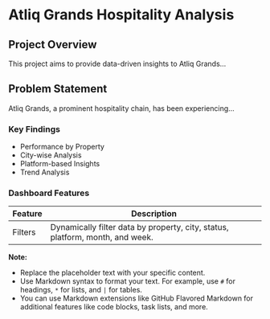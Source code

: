 # Atliq Grands Hospitality Analysis

## Project Overview

This project aims to provide data-driven insights to Atliq Grands...

## Problem Statement

Atliq Grands, a prominent hospitality chain, has been experiencing...

### Key Findings

* Performance by Property
* City-wise Analysis
* Platform-based Insights
* Trend Analysis

### Dashboard Features

| Feature | Description |
|---|---|
| Filters | Dynamically filter data by property, city, status, platform, month, and week. |

**Note:**

* Replace the placeholder text with your specific content.
* Use Markdown syntax to format your text. For example, use `#` for headings, `*` for lists, and `|` for tables.
* You can use Markdown extensions like GitHub Flavored Markdown for additional features like code blocks, task lists, and more.
